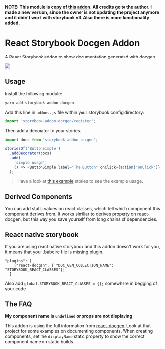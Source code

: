 **NOTE: This module is copy of [this addon](https://github.com/mihalik/react-storybook-addon-docgen). All credits go to the author.
I made a new version, since the owner is not updating the project anymore and it didn't work with storybook v3. Also there is more functionality added.**

# React Storybook Docgen Addon

A React Storybook addon to show documentation generated with docgen.

![](https://cldup.com/5TsRkHW2QE.png)

## Usage

Install the following module:

```sh
yarn add storybook-addon-docgen
```

Add this line in `addons.js` file within your storybook config directory:

```js
import 'storybook-addon-docgen/register';
```

Then add a decorator to your stories.

```js
import docs from 'storybook-addon-docgen';

storiesOf('ButtonSimple')
  .addDecorator(docs)
  .add(
    'simple usage',
    () => <ButtonSimple label="The Button" onClick={action('onClick')} />,
  );
```

> Have a look at [this example](example/story.js) stories to see the example usage.

## Derived Components

You can add static values on react classes, which tell which component this component derives from.
It works similiar to derives property on react-docgen, but this way you save yourself from long chains of dependencies.

## React native storybook

If you are using react native storybook and this addon doesn't work for you, it means that your .babelrc file is missing plugin.

```
"plugins": [
    ["react-docgen", { "DOC_GEN_COLLECTION_NAME": "STORYBOOK_REACT_CLASSES"}]
  ]
```

Also add `global.STORYBOOK_REACT_CLASSES = {};` somewhere in begging of your code

## The FAQ

**My component name is `undefined` or props are not displaying**

This addon is using the full information from [react-docgen](https://github.com/reactjs/react-docgen).  Look at that project for some examples on documenting components.  When creating components, set the `displayName` static property to show the correct component name on static builds.
